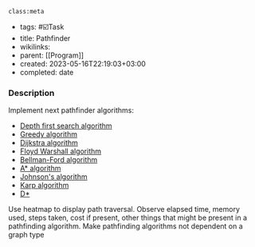 `class:meta`
- tags: #☑️Task
- title: Pathfinder
- wikilinks: 
- parent: [[Program]]
- created: 2023-05-16T22:19:03+03:00
- completed: date

### Description


Implement next pathfinder algorithms:

* [Depth first search algorithm](https://www.redblobgames.com/pathfinding/a-star/introduction.html)
* [Greedy algorithm](https://www.redblobgames.com/pathfinding/a-star/introduction.html)
* [Dijkstra algorithm](https://www.redblobgames.com/pathfinding/a-star/introduction.html)
* [Floyd Warshall algorithm](https://www.programiz.com/dsa/floyd-warshall-algorithm)
* [Bellman-Ford algorithm](https://www.programiz.com/dsa/bellman-ford-algorithm)
* [A* algorithm](https://www.redblobgames.com/pathfinding/a-star/introduction.html)
* [Johnson's algorithm](https://www.geeksforgeeks.org/johnsons-algorithm/)
* [Karp algorithm](https://en.wikipedia.org/wiki/Edmonds%E2%80%93Karp_algorithm)
* [D*](https://en.wikipedia.org/wiki/D*)

Use heatmap to display path traversal.
Observe elapsed time, memory used, steps taken, cost if present,  other things that might be present in a pathfinding algorithm.
Make pathfinding algorithms not dependent on a graph type